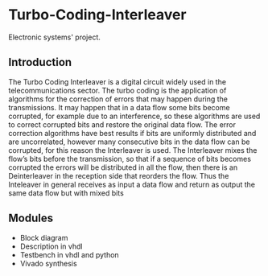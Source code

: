 # Turbo-Coding-Interleaver
Electronic systems' project.

## Introduction
The Turbo Coding Interleaver is a digital circuit widely used in the telecommunications sector.
The turbo coding is the application of algorithms for the correction of errors that may happen during the transmissions. 
It may happen that in a data flow some bits become corrupted, for example due to an interference, so these algorithms are
used to correct corrupted bits and restore the original data flow. 
The error correction algorithms have best results if bits are uniformly distributed and are uncorrelated,
however many consecutive bits in the data flow can be corrupted, for this reason the Interleaver is used.
The Interleaver mixes the flow’s bits before the transmission, so that if a sequence of
bits becomes corrupted the errors will be distributed in all the flow, then there is an
Deinterleaver in the reception side that reorders the flow. Thus the Inteleaver in general
receives as input a data flow and return as output the same data flow but with mixed
bits

## Modules
* Block diagram
* Description in vhdl
* Testbench in vhdl and python
* Vivado synthesis
